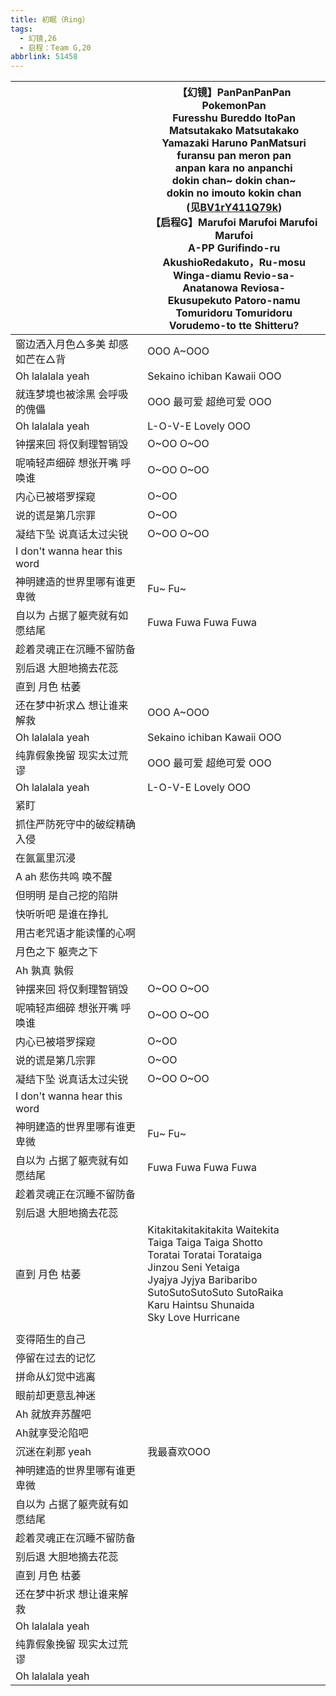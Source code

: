 ```yaml
---
title: 初眠（Ring）
tags:
  - 幻镜,26
  - 启程：Team G,20
abbrlink: 51458
---
```

|      |【幻镜】PanPanPanPan PokemonPan<br>Furesshu Bureddo ItoPan<br>Matsutakako Matsutakako<br>Yamazaki Haruno PanMatsuri<br>furansu pan meron pan<br>anpan kara no anpanchi<br>dokin chan~ dokin chan~<br>dokin no imouto kokin chan<br>(见[BV1rY411Q79k](https://www.bilibili.com/video/BV1rY411Q79k))<br>【启程G】Marufoi Marufoi Marufoi Marufoi<br>A-PP Gurifindo-ru<br>AkushioRedakuto，Ru-mosu<br>Winga-diamu Revio-sa-<br>Anatanowa Reviosa-<br>Ekusupekuto Patoro-namu<br>Tomuridoru Tomuridoru<br>Vorudemo-to tte Shitteru?|
|--|--|
|窗边洒入月色△多美 却感如芒在△背|OOO A~OOO|
|Oh lalalala yeah|Sekaino ichiban Kawaii OOO|
|就连梦境也被涂黑 会呼吸的傀儡|OOO 最可爱 超绝可爱 OOO|
|Oh lalalala yeah|L-O-V-E Lovely OOO|
|钟摆来回 将仅剩理智销毁|O~OO O~OO|
|呢喃轻声细碎 想张开嘴 呼唤谁|O~OO O~OO|
|内心已被塔罗探窥|O~OO |
|说的谎是第几宗罪|O~OO |
|凝结下坠 说真话太过尖锐|O~OO O~OO|
|I don't wanna hear this word|      |
|神明建造的世界里哪有谁更卑微|Fu~ Fu~|
|自以为 占据了躯壳就有如愿结尾|Fuwa Fuwa Fuwa Fuwa|
|趁着灵魂正在沉睡不留防备|      |
|别后退 大胆地摘去花蕊|      |
|直到 月色 枯萎|      |
|还在梦中祈求△ 想让谁来解救|OOO A~OOO|
|Oh lalalala yeah|Sekaino ichiban Kawaii OOO|
|纯靠假象挽留 现实太过荒谬|OOO 最可爱 超绝可爱 OOO|
|Oh lalalala yeah|L-O-V-E Lovely OOO|
|紧盯|      |
|抓住严防死守中的破绽精确入侵|      |
|在氤氲里沉浸|      |
|A ah 悲伤共鸣 唤不醒|      |
|但明明 是自己挖的陷阱|      |
|快听听吧 是谁在挣扎|      |
|用古老咒语才能读懂的心啊|      |
|月色之下 躯壳之下|      |
|Ah 孰真 孰假|      |
|钟摆来回 将仅剩理智销毁|O~OO O~OO|
|呢喃轻声细碎 想张开嘴 呼唤谁|O~OO O~OO|
|内心已被塔罗探窥|O~OO |
|说的谎是第几宗罪|O~OO |
|凝结下坠 说真话太过尖锐|O~OO O~OO|
|I don't wanna hear this word|      |
|神明建造的世界里哪有谁更卑微|Fu~ Fu~|
|自以为 占据了躯壳就有如愿结尾|Fuwa Fuwa Fuwa Fuwa|
|趁着灵魂正在沉睡不留防备|      |
|别后退 大胆地摘去花蕊|      |
|直到 月色 枯萎|Kitakitakitakitakita Waitekita<br>Taiga Taiga Taiga Shotto<br>Toratai Toratai Torataiga<br>Jinzou Seni Yetaiga<br>Jyajya Jyjya Baribaribo<br>SutoSutoSutoSuto SutoRaika<br>Karu Haintsu Shunaida<br>Sky Love Hurricane|
|      |      |
|变得陌生的自己|      |
|停留在过去的记忆|      |
|拼命从幻觉中逃离|      |
|眼前却更意乱神迷|      |
|Ah 就放弃苏醒吧|      |
|Ah就享受沦陷吧|      |
|沉迷在刹那 yeah|我最喜欢OOO|
|神明建造的世界里哪有谁更卑微|      |
|自以为 占据了躯壳就有如愿结尾|      |
|趁着灵魂正在沉睡不留防备|      |
|别后退 大胆地摘去花蕊|      |
|直到 月色 枯萎|      |
|还在梦中祈求 想让谁来解救|      |
|Oh lalalala yeah|      |
|纯靠假象挽留 现实太过荒谬|      |
|Oh lalalala yeah|      |